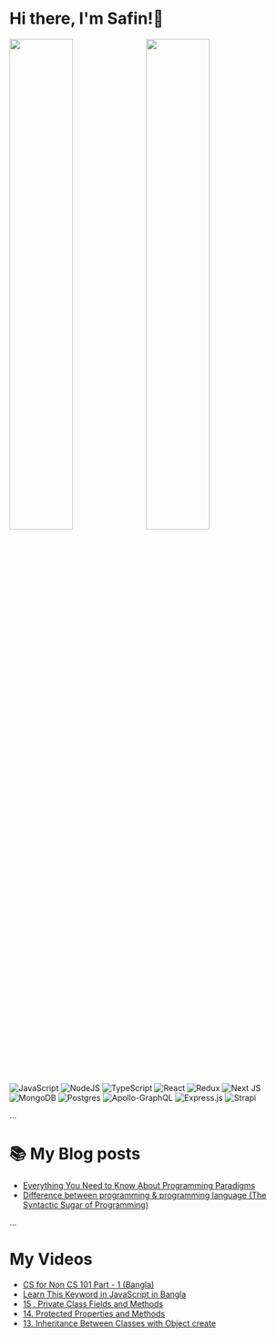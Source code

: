 # Hi there, I'm Safin!👋

<img align="left" width="47%" src="https://github-readme-stats.vercel.app/api?username=Safin-Ahmed&show_icons=true&theme=radical"/>

<img align="left" width="47%" src="https://github-readme-stats.vercel.app/api/top-langs/?username=Safin-Ahmed&layout=compact"/>

![JavaScript](https://img.shields.io/badge/javascript-%23323330.svg?style=for-the-badge&logo=javascript&logoColor=%23F7DF1E)
![NodeJS](https://img.shields.io/badge/node.js-6DA55F?style=for-the-badge&logo=node.js&logoColor=white)
![TypeScript](https://img.shields.io/badge/typescript-%23007ACC.svg?style=for-the-badge&logo=typescript&logoColor=white)
![React](https://img.shields.io/badge/react-%2320232a.svg?style=for-the-badge&logo=react&logoColor=%2361DAFB)
![Redux](https://img.shields.io/badge/redux-%23593d88.svg?style=for-the-badge&logo=redux&logoColor=white)
![Next JS](https://img.shields.io/badge/Next-black?style=for-the-badge&logo=next.js&logoColor=white)
![MongoDB](https://img.shields.io/badge/MongoDB-%234ea94b.svg?style=for-the-badge&logo=mongodb&logoColor=white)
![Postgres](https://img.shields.io/badge/postgres-%23316192.svg?style=for-the-badge&logo=postgresql&logoColor=white)
![Apollo-GraphQL](https://img.shields.io/badge/-ApolloGraphQL-311C87?style=for-the-badge&logo=apollo-graphql)
![Express.js](https://img.shields.io/badge/express.js-%23404d59.svg?style=for-the-badge&logo=express&logoColor=%2361DAFB)
![Strapi](https://img.shields.io/badge/strapi-%232E7EEA.svg?style=for-the-badge&logo=strapi&logoColor=white)

...

# 📚 My Blog posts

<!-- BLOG-POST-LIST:START -->
- [Everything You Need to Know About Programming Paradigms](https://safinahmed.hashnode.dev/everything-you-need-to-know-about-programming-paradigms)
- [Difference between programming &amp; programming language &lpar;The Syntactic Sugar of Programming&rpar;](https://safinahmed.hashnode.dev/difference-between-programming-and-programming-language-the-syntactic-sugar-of-programming)
<!-- BLOG-POST-LIST:END -->

...

# My Videos

<!-- YT_VIDEO_LIST:START -->
- [CS for Non CS 101 Part  - 1 &lpar;Bangla&rpar;](https://www.youtube.com/watch?v=UDwdE6BioS4)
- [Learn This Keyword in JavaScript in Bangla](https://www.youtube.com/watch?v=SxkkBz1VavA)
- [15 . Private Class Fields and Methods](https://www.youtube.com/watch?v=nGvpZUT7YRQ)
- [14.  Protected Properties and Methods](https://www.youtube.com/watch?v=8dZpOZCF9sU)
- [13. Inheritance Between Classes with Object create](https://www.youtube.com/watch?v=zCHzuw82u5Y)
<!-- YT_VIDEO_LIST:END -->
